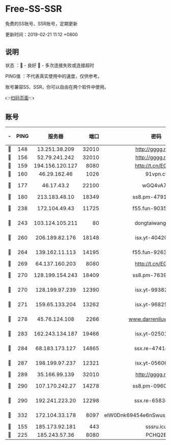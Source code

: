 # Free-SS-SSR

免费的SS账号、SSR账号，定期更新

更新时间：2019-02-21 11:12 +0800

## 说明

状态     ：🙂 - 良好 🙁 - 多次连接失败或连接超时

PING值   ：不代表真实使用中的速度，仅供参考。

账号兼容SS、SSR，你可以自由在两个软件中使用。

👉[扫码页面](https://liesauer.github.io/free-ss-ssr.github.io/)👈

## 账号

|-|PING|服务器|端口|密码|加密方式|区域|
|:----:|:----:|:-----:|-----:|:----:|:----:|:----:|
|🙂|148|13.251.38.209|32010|http://gggg.rocks|chacha20|SG|
|🙂|156|52.79.241.242|32010|http://gggg.rocks|chacha20|KR|
|🙂|159|194.156.120.127|8080|http://t.cn/EGJIyrl|rc4-md5|RU|
|🙂|160|46.29.162.46|1026|91vpn.cf|rc4-md5|RU|
|🙂|177|46.17.43.2|22100|wGQ4vA7D|aes-256-gcm|RU|
|🙂|180|213.183.48.10|18349|ss8.pm-47913593|rc4-md5|RU|
|🙂|238|172.104.49.43|11725|f55.fun-90356904|aes-256-cfb|SG|
|🙂|243|103.124.105.211|80|dongtaiwang.com|aes-256-cfb|US|
|🙂|260|206.189.82.176|18148|isx.yt-40420921|aes-256-cfb|SG|
|🙂|264|139.162.11.113|14195|f55.fun-92630692|aes-256-cfb|SG|
|🙂|269|64.137.160.203|8080|http://t.cn/EGJIyrl|rc4-md5|CA|
|🙂|270|128.199.154.243|18409|ss8.pm-76398770|aes-256-cfb|SG|
|🙂|270|128.199.97.239|12390|isx.yt-99382145|aes-256-cfb|SG|
|🙂|271|159.65.133.204|13262|isx.yt-96825730|aes-256-cfb|SG|
|🙂|278|45.76.124.108|2266|www.darrenliuwei.com|aes-256-cfb|AU|
|🙂|283|162.243.134.187|19466|isx.yt-02501963|aes-256-cfb|US|
|🙂|284|68.183.173.127|14865|ssx.re-47418589|aes-256-cfb|US|
|🙂|287|198.199.97.237|12321|isx.yt-05606768|aes-256-cfb|US|
|🙂|289|35.166.99.139|32010|http://gggg.rocks|chacha20|US|
|🙂|290|107.170.242.27|14278|ss8.pm-09602432|aes-256-cfb|US|
|🙂|290|192.241.223.20|12298|ssx.re-65834373|aes-256-cfb|US|
|🙂|332|172.104.33.178|8097|eIW0Dnk69454e6nSwuspv9DmS201tQ0D|aes-256-cfb|SG|
|🙂|155|185.173.92.181|443|sssru.icu|rc4-md5|RU|
|🙂|225|185.243.57.36|8080|PCHQ2E|rc4-md5|US|
